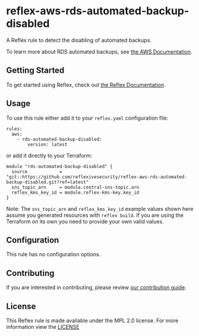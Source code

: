 # reflex-aws-rds-automated-backup-disabled
A Reflex rule to detect the disabling of automated backups.

To learn more about RDS automated backups, see [the AWS Documentation](https://docs.aws.amazon.com/AmazonRDS/latest/UserGuide/USER_WorkingWithAutomatedBackups.html).

## Getting Started
To get started using Reflex, check out [the Reflex Documentation](https://docs.cloudmitigator.com/).

## Usage
To use this rule either add it to your `reflex.yaml` configuration file:  
```
rules:
  aws:
    - rds-automated-backup-disabled:
        version: latest
```

or add it directly to your Terraform:  
```
module "rds-automated-backup-disabled" {
  source            = "git::https://github.com/reflexivesecurity/reflex-aws-rds-automated-backup-disabled.git?ref=latest"
  sns_topic_arn     = module.central-sns-topic.arn
  reflex_kms_key_id = module.reflex-kms-key.key_id
}
```

Note: The `sns_topic_arn` and `reflex_kms_key_id` example values shown here assume you generated resources with `reflex build`. If you are using the Terraform on its own you need to provide your own valid values.

## Configuration
This rule has no configuration options.

## Contributing
If you are interested in contributing, please review [our contribution guide](https://docs.cloudmitigator.com/about/contributing.html).

## License
This Reflex rule is made available under the MPL 2.0 license. For more information view the [LICENSE](https://github.com/reflexivesecurity/reflex-aws-rds-automated-backup-disabled/blob/master/LICENSE) 
